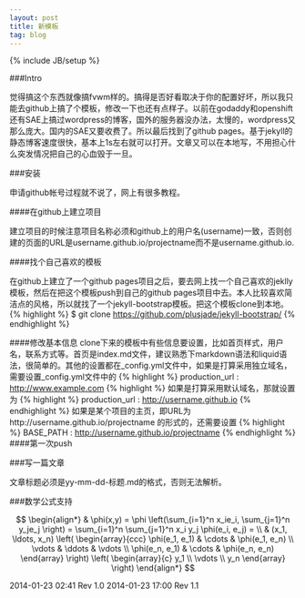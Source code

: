 ```yaml
---
layout: post
title: 新模板
tag: blog 
---
```

{% include JB/setup %}


###Intro

觉得搞这个东西就像搞fvwm样的。搞得是否好看取决于你的配置好坏，所以我只能去github上搞了个模板，修改一下也还有点样子。以前在godaddy和openshift还有SAE上搞过wordpress的博客，国外的服务器没办法，太慢的，wordpress又那么庞大。国内的SAE又要收费了。所以最后找到了github pages。基于jekyll的静态博客速度很快，基本上1s左右就可以打开。文章又可以在本地写，不用担心什么突发情况把自己的心血毁于一旦。

###安装

申请github帐号过程就不说了，网上有很多教程。

####在github上建立项目

建立项目的时候注意项目名称必须和github上的用户名(username)一致，否则创建的页面的URL是username.github.io/projectname而不是username.github.io.

####找个自己喜欢的模板

在github上建立了一个github pages项目之后，要去网上找一个自己喜欢的jeklly模板，然后在把这个模板push到自己的github pages项目中去。本人比较喜欢简洁点的风格，所以就找了一个jekyll-bootstrap模板。把这个模板clone到本地。
{% highlight  %}
$ git clone https://github.com/plusjade/jekyll-bootstrap/
{% endhighlight %}


####修改基本信息
clone下来的模板中有些信息要设置，比如首页样式，用户名，联系方式等。首页是index.md文件，建议熟悉下markdown语法和liquid语法，很简单的。其他的设置都在_config.yml文件中，如果是打算采用独立域名，需要设置_config.yml文件中的
{% highlight %}
production_url : http://www.example.com
{% highlight %}
如果是打算采用默认域名，那就设置为
{% highlight %}
production_url : http://username.github.io
{% endhighlight %}
如果是某个项目的主页，即URL为http://username.github.io/projectname 的形式的，还需要设置
{% highlight %}
BASE_PATH : http://username.github.io/projectname
{% endhighlight %}
####第一次push


###写一篇文章

文章标题必须是yy-mm-dd-标题.md的格式，否则无法解析。

###数学公式支持

$$
\begin{align*}
  & \phi(x,y) = \phi \left(\sum_{i=1}^n x_ie_i, \sum_{j=1}^n y_je_j \right)
  = \sum_{i=1}^n \sum_{j=1}^n x_i y_j \phi(e_i, e_j) = \\
  & (x_1, \ldots, x_n) \left( \begin{array}{ccc}
      \phi(e_1, e_1) & \cdots & \phi(e_1, e_n) \\
      \vdots & \ddots & \vdots \\
      \phi(e_n, e_1) & \cdots & \phi(e_n, e_n)
    \end{array} \right)
  \left( \begin{array}{c}
      y_1 \\
      \vdots \\
      y_n
    \end{array} \right)
\end{align*}
$$

2014-01-23 02:41 Rev 1.0
2014-01-23 17:00 Rev 1.1
